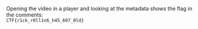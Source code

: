 Opening the video in a player and looking at the metadata shows the flag in the comments:  
`CTF{r1ck_r0ll1n6_h45_607_0ld}`

